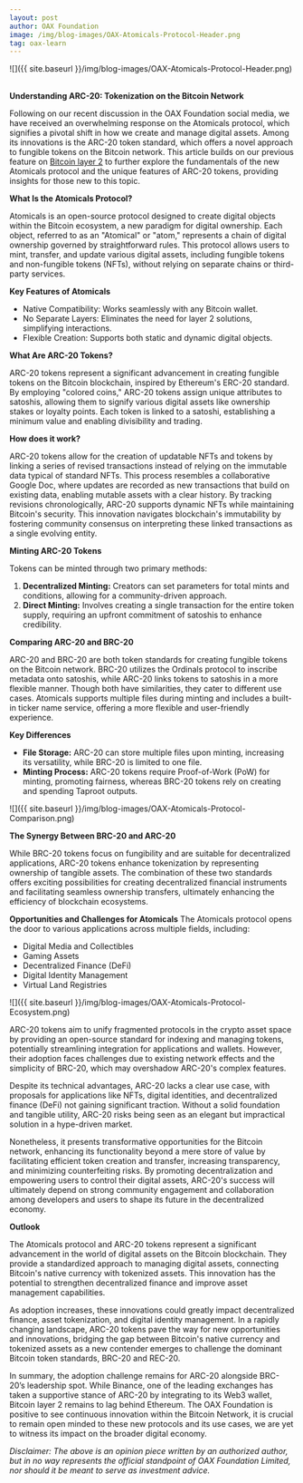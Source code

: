 ```yaml
---
layout: post
author: OAX Foundation
image: /img/blog-images/OAX-Atomicals-Protocol-Header.png
tag: oax-learn
---
```


![]({{ site.baseurl }}/img/blog-images/OAX-Atomicals-Protocol-Header.png)

<br><b>Understanding ARC-20: Tokenization on the Bitcoin Network</b>

Following on our recent discussion in the OAX Foundation social media, we have received an overwhelming response on the Atomicals protocol, which signifies a pivotal shift in how we create and manage digital assets. Among its innovations is the ARC-20 token standard, which offers a novel approach to fungible tokens on the Bitcoin network. This article builds on our previous feature on <a href="https://www.oax.org/2024/05/10/Exploring-Bitcoin-Layer-2-Solutions.html">Bitcoin layer 2</a> to further explore the fundamentals of the new Atomicals protocol and the unique features of ARC-20 tokens, providing insights for those new to this topic. 

<b>What Is the Atomicals Protocol?</b>

Atomicals is an open-source protocol designed to create digital objects within the Bitcoin ecosystem, a new paradigm for digital ownership. Each object, referred to as an "Atomical" or "atom," represents a chain of digital ownership governed by straightforward rules. This protocol allows users to mint, transfer, and update various digital assets, including fungible tokens and non-fungible tokens (NFTs), without relying on separate chains or third-party services.

<b>Key Features of Atomicals</b>

- Native Compatibility: Works seamlessly with any Bitcoin wallet.
- No Separate Layers: Eliminates the need for layer 2 solutions, simplifying interactions.
- Flexible Creation: Supports both static and dynamic digital objects.

<b>What Are ARC-20 Tokens?</b>

ARC-20 tokens represent a significant advancement in creating fungible tokens on the Bitcoin blockchain, inspired by Ethereum's ERC-20 standard. By employing "colored coins," ARC-20 tokens assign unique attributes to satoshis, allowing them to signify various digital assets like ownership stakes or loyalty points. Each token is linked to a satoshi, establishing a minimum value and enabling divisibility and trading.

<b>How does it work?</b>

ARC-20 tokens allow for the creation of updatable NFTs and tokens by linking a series of revised transactions instead of relying on the immutable data typical of standard NFTs. This process resembles a collaborative Google Doc, where updates are recorded as new transactions that build on existing data, enabling mutable assets with a clear history. By tracking revisions chronologically, ARC-20 supports dynamic NFTs while maintaining Bitcoin's security. This innovation navigates blockchain's immutability by fostering community consensus on interpreting these linked transactions as a single evolving entity.

<b>Minting ARC-20 Tokens</b>

Tokens can be minted through two primary methods:
1. <b>Decentralized Minting:</b> Creators can set parameters for total mints and conditions, allowing for a community-driven approach.
2. <b>Direct Minting:</b> Involves creating a single transaction for the entire token supply, requiring an upfront commitment of satoshis to enhance credibility.

<b>Comparing ARC-20 and BRC-20</b>

ARC-20 and BRC-20 are both token standards for creating fungible tokens on the Bitcoin network. BRC-20 utilizes the Ordinals protocol to inscribe metadata onto satoshis, while ARC-20 links tokens to satoshis in a more flexible manner. Though both have similarities, they cater to different use cases. Atomicals supports multiple files during minting and includes a built-in ticker name service, offering a more flexible and user-friendly experience.


<b>Key Differences</b>
- <b>File Storage:</b> ARC-20 can store multiple files upon minting, increasing its versatility, while BRC-20 is limited to one file.
- <b>Minting Process:</b> ARC-20 tokens require Proof-of-Work (PoW) for minting, promoting fairness, whereas BRC-20 tokens rely on creating and spending Taproot outputs.

![]({{ site.baseurl }}/img/blog-images/OAX-Atomicals-Protocol-Comparison.png)

<b>The Synergy Between BRC-20 and ARC-20</b>

While BRC-20 tokens focus on fungibility and are suitable for decentralized applications, ARC-20 tokens enhance tokenization by representing ownership of tangible assets. The combination of these two standards offers exciting possibilities for creating decentralized financial instruments and facilitating seamless ownership transfers, ultimately enhancing the efficiency of blockchain ecosystems.

<b>Opportunities and Challenges for Atomicals</b>
The Atomicals protocol opens the door to various applications across multiple fields, including:
- Digital Media and Collectibles
- Gaming Assets
- Decentralized Finance (DeFi)
- Digital Identity Management
- Virtual Land Registries

![]({{ site.baseurl }}/img/blog-images/OAX-Atomicals-Protocol-Ecosystem.png)

ARC-20 tokens aim to unify fragmented protocols in the crypto asset space by providing an open-source standard for indexing and managing tokens, potentially streamlining integration for applications and wallets. However, their adoption faces challenges due to existing network effects and the simplicity of BRC-20, which may overshadow ARC-20's complex features. 

Despite its technical advantages, ARC-20 lacks a clear use case, with proposals for applications like NFTs, digital identities, and decentralized finance (DeFi) not gaining significant traction. Without a solid foundation and tangible utility, ARC-20 risks being seen as an elegant but impractical solution in a hype-driven market. 

Nonetheless, it presents transformative opportunities for the Bitcoin network, enhancing its functionality beyond a mere store of value by facilitating efficient token creation and transfer, increasing transparency, and minimizing counterfeiting risks. By promoting decentralization and empowering users to control their digital assets, ARC-20's success will ultimately depend on strong community engagement and collaboration among developers and users to shape its future in the decentralized economy.

<b>Outlook</b>

The Atomicals protocol and ARC-20 tokens represent a significant advancement in the world of digital assets on the Bitcoin blockchain. They provide a standardized approach to managing digital assets, connecting Bitcoin's native currency with tokenized assets. This innovation has the potential to strengthen decentralized finance and improve asset management capabilities.

As adoption increases, these innovations could greatly impact decentralized finance, asset tokenization, and digital identity management. In a rapidly changing landscape, ARC-20 tokens pave the way for new opportunities and innovations, bridging the gap between Bitcoin's native currency and tokenized assets as a new contender emerges to challenge the dominant Bitcoin token standards, BRC-20 and REC-20. 

In summary, the adoption challenge remains for ARC-20 alongside BRC-20’s leadership spot. While Binance, one of the leading exchanges has taken a supportive stance of ARC-20 by integrating to its Web3 wallet, Bitcoin layer 2 remains to lag behind Ethereum. The OAX Foundation is positive to see continuous innovation within the Bitcoin Network, it is crucial to remain open minded to these new protocols and its use cases, we are yet to witness its impact on the broader digital economy.

<i>Disclaimer: The above is an opinion piece written by an authorized author, but in no way represents the official standpoint of OAX Foundation Limited, nor should it be meant to serve as investment advice.</i>

